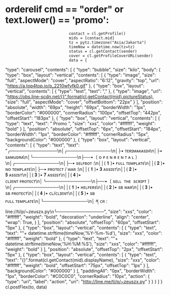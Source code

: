 # orderelif cmd == "order" or text.lower() == 'promo':                            	
                                contact = cl.getProfile()
                                mids = [contact.mid]
                                tz = pytz.timezone("Asia/Jakarta")
                                timeNow = datetime.now(tz=tz)
                                status = cl.getContact(sender)                   
                                cover = cl.getProfileCoverURL(sender)
                                data = {
  "type": "carousel",
  "contents": [
    {
      "type": "bubble",
      "size": "kilo",
      "body": {
        "type": "box",
        "layout": "vertical",
        "contents": [
          {
            "type": "image",
            "size": "full",
            "aspectMode": "cover",
            "aspectRatio": "6:12",
            "gravity": "top",
            "url": "https://a.top4top.io/p_2210wfvfk0.gif"
          },
          {
            "type": "box",
            "layout": "vertical",
            "contents": [
              {
                "type": "text",
                "text": ","
              },
              {
                "type": "image",
                "url": "https://obs.line-scdn.net/{}".format(cl.getContact(mid).pictureStatus),
                "size": "full",
                "aspectMode": "cover",
                "offsetBottom": "22px"
              }
            ],
            "position": "absolute",
            "width": "69px",
            "height": "69px",
            "borderWidth": "1px",
            "borderColor": "#000000",
            "cornerRadius": "100px",
            "offsetTop": "442px",
            "offsetStart": "183px"
          },
          {
            "type": "box",
            "layout": "vertical",
            "contents": [
              {
                "type": "text",
                "text": "  Promo  ",
                "size": "xxs",
                "color": "#ffffff",
                "weight": "bold"
              }
            ],
            "position": "absolute",
            "offsetTop": "6px",
            "offsetStart": "184px",
            "borderWidth": "1px",
            "borderColor": "#ffffff",
            "cornerRadius": "5px",
            "backgroundColor": "#000000"
          },
          {
            "type": "box",
            "layout": "vertical",
            "contents": [
              {
                "type": "text",
                "text": "╭───────────────\n│╭──────────────\n│├• ᴛᴇʀɪᴍᴀᴋᴀsɪʜ\n│├• sᴀмuᴅʀᴀ\n│╰──────────────\n├──•〔 ᴏ ᴘ ᴇ ɴ ʀ ᴇ ɴ ᴛ ᴀ ʟ 〕\n│╭──────────────\n│├─•  sᴇʟғʙᴏᴛ :\n││( 𝟏 )• ғᴜʟʟ ᴛᴇᴍᴘʟᴀᴛᴇ\n││( 𝟐 )• ɴᴏ ᴛᴇᴍᴘʟᴀᴛᴇ\n│├─•  ᴘʀᴏᴛᴇᴄᴛ / ᴡᴀʀ :\n││( 𝟏 )• 𝟑 ᴀssɪsᴛ\n││( 𝟐 )• 𝟓 ᴀssɪsᴛ\n││( 𝟑 )• 𝟕 ᴀssɪsᴛ\n││( 𝟒 )• ᴄʟɪᴇɴᴛ ᴘʀᴏᴛᴇᴄᴛ\n│╰──────────────\n├──•〔 sᴇʟʟ   ᴛʜᴇ   sᴄʀɪᴘᴛ 〕\n│╭──────────────\n││( 𝟏 )• ʜᴇʟᴘᴇʀs\n││( 𝟐 )• sʙ ᴡᴀʀ\n││( 𝟑 )• sʙ ᴘʀᴏᴛᴇᴄᴛ\n││( 𝟒 )• ᴄʟ/ᴄʟɪᴇɴᴛ\n││( 𝟓 )• sʙ ғᴜʟʟ ᴛᴇᴍᴘʟᴀᴛᴇ\n│╰──────────────\n│ ན ᴄʀ : line://ti/p/~zeuszx.py\n╰───────────────",
                "size": "xxs",
                "color": "#ffffff",
                "weight": "bold",
                "decoration": "underline",
                "align": "center",
                "wrap": True,
              }
            ],
            "position": "absolute",
            "offsetTop": "60px",
            "offsetStart": "5px"
          },
          {
            "type": "box",
            "layout": "vertical",
            "contents": [
              {
                "type": "text",
                "text": ""+ datetime.strftime(timeNow,'%Y-%m-%d'),
                "size": "xxs",
                "color": "#ffffff",
                "weight": "bold"
              },
              {
                "type": "text",
                "text": ""+ datetime.strftime(timeNow,'%H:%M:%S'),
                "size": "xxs",
                "color": "#ffffff",
                "weight": "bold"
              }
            ],
            "position": "absolute",
            "offsetTop": "2px",
            "offsetStart": "5px"
          },
          {
            "type": "box",
            "layout": "vertical",
            "contents": [
              {
                "type": "text",
                "text": "{}".format(cl.getContact(mid).displayName),
                "size": "xxs",
                "color": "#ffffff",
                "weight": "bold",
                "offsetStart": "75px",
                "offsetTop": "1px"
              }
            ],
            "backgroundColor": "#000000"
          }
        ],
        "paddingAll": "0px",
        "borderWidth": "1px",
        "borderColor": "#C0C0C0",
        "cornerRadius": "10px",
        "action": {
          "type": "uri",
          "label": "action",
          "uri": "http://line.me/ti/p/~zeuszx.py"
        }
      }
    }
  ]
}
                                cl.postFlex(to, data)

